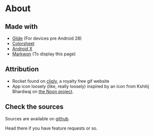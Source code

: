 # About

## Made with

- [Glide](https://github.com/bumptech/glide) (For devices pre Android 28)
- [Colorsheet](https://github.com/msasikanth/ColorSheet)
- [Android X](https://developer.android.com/jetpack/androidx)
- [Markwon](https://github.com/noties/Markwon) (To display this page)

## Attribution

- Rocket found on [cliply](https://cliply.co/clip/rocket-icon/), a royalty free gif website
- App icon loosely (like, really loosely) inspired by an icon from Kshitij Bhardwaj on [the Noon project](https://thenounproject.com/search/?q=wallpaper&i=92484).

## Check the sources

Sources are available on [github](https://github.com/redwarp/gif-wallpaper).

Head there if you have feature requests or so.
